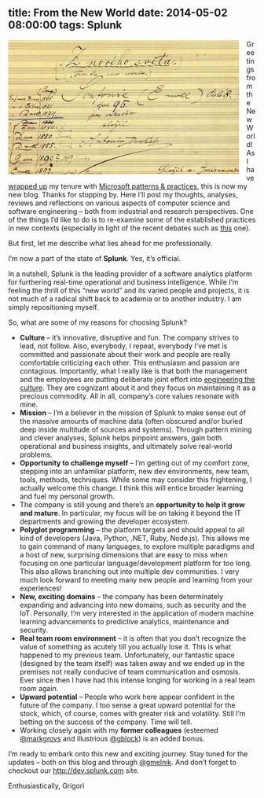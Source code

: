 title: From the New World
date: 2014-05-02 08:00:00
tags: Splunk
---

<!-- ![](/images/From_The_New_World3.jpg) -->

<img style="margin: 0px 15px 10px 0px; float: left; display: inline; background-image: none;" src="/images/From_The_New_World3.jpg"/>

Greetings from the New World! As I have [wrapped up](http://blogs.msdn.com/b/agile/archive/2014/05/01/thank-you-microsoft-p-amp-p-and-the-community.aspx) my tenure with [Microsoft patterns &amp; practices](http://microsoft.com/practices), this is now my new blog. Thanks for stopping by. Here I’ll post my thoughts, analyses, reviews and reflections on various aspects of computer science and software engineering – both from industrial and research perspectives. One of the things I’d like to do is to re-examine some of the established practices in new contexts (especially in light of the recent debates such as [this](http://blog.8thlight.com/uncle-bob/2014/04/25/MonogamousTDD.html) one).

But first, let me describe what lies ahead for me professionally.

I’m now a part of the state of **Splunk**.  Yes, it’s official.

In a nutshell, Splunk is the leading provider of a software analytics platform for furthering real-time operational and business intelligence.  While I’m feeling the thrill of this “new world” and its varied people and projects, it is not much of a radical shift back to academia or to another industry. I am simply repositioning myself.

So, what are some of my reasons for choosing Splunk?

- **Culture** – it’s innovative, disruptive and fun. The company strives to lead, not follow. Also, everybody, I repeat, everybody I’ve met is committed and passionate about their work and people are really comfortable criticizing each other. This enthusiasm and passion are contagious. Importantly, what I really like is that both the management and the employees are putting deliberate joint effort into [engineering the culture](http://www.youtube.com/watch?feature=player_detailpage&v=2wxCfW1WWyI#t=604). They are cognizant about it and they focus on maintaining it as a precious commodity. All in all, company’s core values resonate with mine.
- **Mission** – I’m a believer in the mission of Splunk to make sense out of the massive amounts of machine data (often obscured and/or buried deep inside multitude of sources and systems). Through pattern mining and clever analyses, Splunk helps pinpoint answers, gain both operational and business insights, and ultimately solve real-world problems.
- **Opportunity to challenge myself** – I’m getting out of my comfort zone, stepping into an unfamiliar platform, new dev environments, new team, tools, methods, techniques. While some may consider this frightening, I actually welcome this change. I think this will entice broader learning and fuel my personal growth.
- The company is still young and there’s an **opportunity to help it grow and mature**. In particular, my focus will be on taking it beyond the IT departments and growing the developer ecosystem. 
- **Polyglot programming** – the platform targets and should appeal to all kind of developers (Java, Python, .NET, Ruby, Node.js). This allows me to gain command of many languages, to explore multiple paradigms and a host of new, surprising dimensions that are easy to miss when focusing on one particular language/development platform for too long. This also allows branching out into multiple dev communities. I very much look forward to meeting many new people and learning from your experiences!
- **New, exciting domains** – the company has been determinately expanding and advancing into new domains, such as security and the IoT. Personally, I’m very interested in the application of modern machine learning advancements to predictive analytics, maintenance and security. 
- **Real team room environment** – it is often that you don’t recognize the value of something as acutely till you actually lose it. This is what happened to my previous team. Unfortunately, our fantastic space (designed by the team itself) was taken away and we ended up in the premises not really conducive of team communication and osmosis. Ever since then I have had this intense longing for working in a real team room again. 
- **Upward potential** – People who work here appear confident in the future of the company.  I too sense a great upward potential for the stock, which, of course, comes with greater risk and volatility. Still I’m betting on the success of the company. Time will tell.
- Working closely again with my **former colleagues** (esteemed [@markgrovs](http://twitter.com/markgrovs) and illustrious [@gblock](http://twitter.com/gblock)) is an added bonus. 

I’m ready to embark onto this new and exciting journey. Stay tuned for the updates – both on this blog and through [@gmelnik](http://twitter.com/gmelnik). And don’t forget to checkout our http://dev.splunk.com site.

Enthusiastically, 
Grigori
